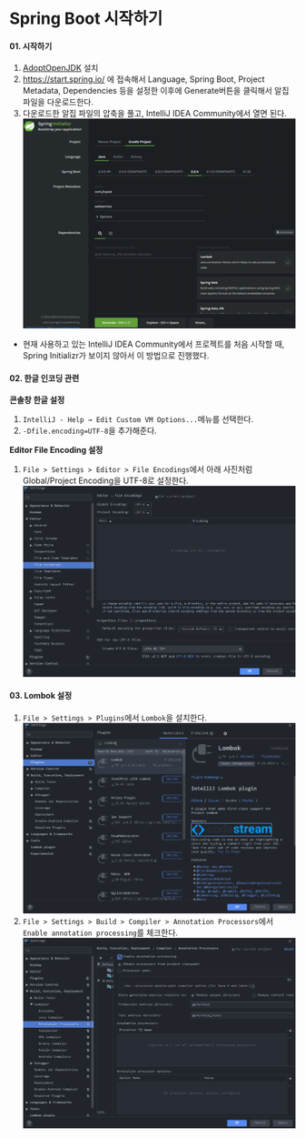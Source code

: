 # Spring Boot 시작하기

#### 01. 시작하기

01. [AdoptOpenJDK](https://adoptopenjdk.net/index.html) 설치
02. https://start.spring.io/ 에 접속해서 Language, Spring Boot, Project Metadata, Dependencies 등을 설정한 이후에 Generate버튼을 클릭해서 알집 파일을 다운로드한다.
03. 다운로드한 알집 파일의 압축을 풀고, IntelliJ IDEA Community에서 열면 된다.
![start-spring](./readme-img/start-spring.png)
- 현재 사용하고 있는 IntelliJ IDEA Community에서 프로젝트를 처음 시작할 때, Spring Initializr가 보이지 않아서 이 방법으로 진행했다.

#### 02. 한글 인코딩 관련

**콘솔창 한글 설정**
01. `IntelliJ - Help → Edit Custom VM Options...`메뉴를 선택한다.
02. `-Dfile.encoding=UTF-8`을 추가해준다.

**Editor File Encoding 설정**
01. `File > Settings > Editor > File Encodings`에서 아래 사진처럼 Global/Project Encoding을 UTF-8로 설정한다.
![file-encodings](./readme-img/file-encodings.png)

#### 03. Lombok 설정

01. `File > Settings > Plugins`에서 `Lombok`을 설치한다.
![lombok-setting1](./readme-img/lombok-setting1.png)
02. `File > Settings > Build > Compiler > Annotation Processors`에서 `Enable annotation processing`를 체크한다.
![lombok-setting2](./readme-img/lombok-setting2.png)